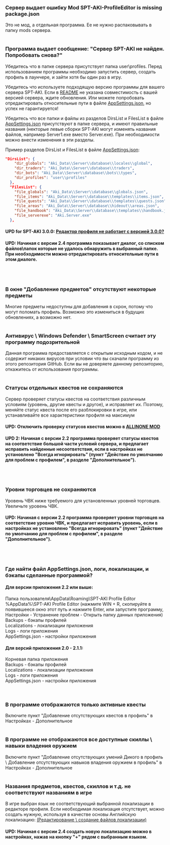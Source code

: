 ### Сервер выдает ошибку Mod SPT-AKI-ProfileEditor is missing package.json
Это не мод, а отдельная программа. Ее не нужно распаковывать в папку mods сервера.
</br></br>
### Программа выдает сообщение: "Сервер SPT-AKI не найден. Попробовать снова?"
Убедитесь что в папке сервера присутствует папка user\profiles. Перед использованием программы необходимо запустить сервер, создать профиль в лаунчере, и зайти хотя бы один раз в игру.

Убедитесь что используете подходящую версию программы для вашего сервера SPT-AKI. Если в [README](README.md) не указана совместимость с вашей версией сервера, ждите обновления. Или можете попробовать отредактировать относительные пути в файле [AppSettings.json](FAQ.md#где-найти-файл-appsettingsjson-логи-локализации-и-бэкапы-сделанные-программой), но успех не гарантируется!

Убедитесь что все папки и файлы из разделов DirsList и FilesList в файле [AppSettings.json](FAQ.md#где-найти-файл-appsettingsjson-логи-локализации-и-бэкапы-сделанные-программой) присутствуют в папке сервера, и имеют правильные названия (некторые левые сборки SPT-AKI могут изменять названия файлов, например Server1.exe вместо Server.exe).
При необходимости можно внести изменения в эти разделы.

Пример разделов DirsList и FilesList в файле [AppSettings.json](FAQ.md#где-найти-файл-appsettingsjson-логи-локализации-и-бэкапы-сделанные-программой):
```json
"DirsList": {
    "dir_globals": "Aki_Data\\Server\\database\\locales\\global",
    "dir_traders": "Aki_Data\\Server\\database\\traders",
    "dir_bots": "Aki_Data\\Server\\database\\bots\\types",
    "dir_profiles": "user\\profiles"
  },
  "FilesList": {
    "file_globals": "Aki_Data\\Server\\database\\globals.json",
    "file_items": "Aki_Data\\Server\\database\\templates\\items.json",
    "file_quests": "Aki_Data\\Server\\database\\templates\\quests.json",
    "file_areas": "Aki_Data\\Server\\database\\hideout\\areas.json",
    "file_handbook": "Aki_Data\\Server\\database\\templates\\handbook.json",
    "file_serverexe": "Aki.Server.exe"
  },
```
#### UPD for SPT-AKI 3.0.0: [Редактор профиля не работает с версией 3.0.0?](https://youtu.be/XO2r4dG_kpk)
#### UPD: Начиная с версии 2.4 программа показывает диалог, со списком файлов\папок которые не удалось обнаружить в выбранный папке. При необходимости можно отредактировать относительные пути в этом диалоге.
</br></br>

### В окне "Добавление предметов" отсутствуют некоторые предметы
Многие предметы недоступны для добавления в схрон, потому что могут поломать профиль. Возможно это измениться в будущих обновлениях, а возможно нет.
</br></br>

### Антивирус \ Windows Defender \ SmartScreen считает эту программу подозрительной
Данная программа предоставляется с открытым исходным кодом, и не содержит никаких вирусов при условии что вы скачали программу из этого репозитория GitHub. Если вы не доверяете данному репозиторию, откажитесь от использования программы.
</br></br>

### Статусы отдельных квестов не сохраняются
Сервер проверяет статусы квестов на соответствия различным условиям (уровень, другие квесты и другое), и исправляет их. Поэтому, меняйте статус квеста после его разблокировки в игре, или устанавливайте все характеристики профиля на максимум
#### UPD: Отключить проверку статусов квестов можно в [ALLINONE MOD](https://hub.sp-tarkov.com/files/file/1-allinone-mod/)
#### UPD 2: Начиная с версии 2.2 программа проверяет статусы квестов на соответствие большой части условий сервера, и предлагает исправить найденные несоответствия, если в настройках не установлено "Всегда игнорировать" (пункт "Действие по умолчанию для проблем с профилем", в разделе "Дополнительное").
</br></br>

### Уровни торговцев не сохраняются
Уровень ЧВК ниже требуемого для установленных уровней торговцев. Увеличьте уровень ЧВК.
#### UPD: Начиная с версии 2.2 программа проверяет уровни торговцев на соответствие уровню ЧВК, и предлагает исправить уровень, если в настройках не установлено "Всегда игнорировать" (пункт "Действие по умолчанию для проблем с профилем", в разделе "Дополнительное").
</br></br>

### Где найти файл AppSettings.json, логи, локализации, и бэкапы сделанные программой?
#### Для версии приложения 2.2 или выше:
Папка пользователя\AppData\Roaming\SPT-AKI Profile Editor</br>
%AppData%\SPT-AKI Profile Editor (нажмите WIN + R, скопируйте в появившееся окно этот путь и нажмите Enter, или запустите программу, Настройки - Устранение проблем - Открыть папку данных приложения)</br>
Backups - бэкапы профилей</br>
Localizations - локализации приложения</br>
Logs - логи приложения</br>
AppSettings.json - настройки приложения</br>
#### Для версий приложения 2.0 - 2.1.1:
Корневая папка приложения</br>
Backups - бэкапы профилей</br>
Localizations - локализации приложения</br>
Logs - логи приложения</br>
AppSettings.json - настройки приложения</br>
</br></br>

### В программе отображаются только активные квесты
Включите пункт "Добавление отсутствующих квестов в профиль" в Настройках - Дополнительное
</br></br>

### В программе не отображаются все доступные скиллы \ навыки владения оружием
Включите пункт "Добавление отсутствующих умений Дикого в профиль \ Добавление отсутствующих навыков владения оружием в профиль" в Настройках - Дополнительное
</br></br>

### Названия предметов, квестов, скиллов и т.д. не соответствуют названиям в игре
В игре выбран язык не соответствующий выбранной локализации в редакторе профиля. Если необходимая локализация отсутствует, можно создать нужную, используя в качестве основы Английскую локализацию: [(Редактирование \ создание файлов локализации)](/Guidelines/LocalizationsRu.md)
#### UPD: Начиная с версии 2.4 создать новую локализацию можно в настройках, нажав на кнопку "+" рядом с выбранным языком.
